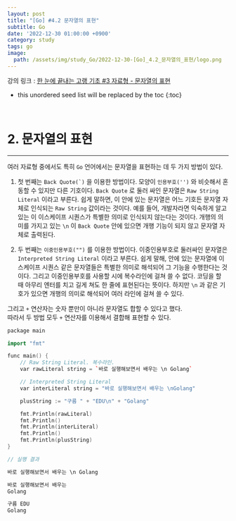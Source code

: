 ```yaml
---
layout: post
title: "[Go] #4.2 문자열의 표현"
subtitle: Go
date: '2022-12-30 01:00:00 +0900'
category: study
tags: go
image:
  path: /assets/img/study_Go/2022-12-30-[Go]_4.2_문자열의_표현/logo.png
---
```


강의 링크 : 
[한 눈에 끝내는 고랭 기초 #3 자료형 - 문자열의 표현](https://edu.goorm.io/learn/lecture/2010/%ED%95%9C-%EB%88%88%EC%97%90-%EB%81%9D%EB%82%B4%EB%8A%94-%EA%B3%A0%EB%9E%AD-%EA%B8%B0%EC%B4%88/lesson/215147/%EB%AC%B8%EC%9E%90%EC%97%B4%EC%9D%98-%ED%91%9C%ED%98%84) 

<!--more-->

* this unordered seed list will be replaced by the toc
{:toc}

<br>

# 2. 문자열의 표현
---

여러 자료형 중에서도 특히 `Go` 언어에서는 문자열을 표현하는 데 두 가지 방법이 있다.<br>

1. 첫 번째는 ``Back Quote(`)`` 을 이용한 방법이다. 모양이 `인용부호('')` 와 비슷해서 혼동할 수 있지만 다른 기호이다. `Back Quote` 로 둘러 싸인 문자열은 `Raw String Literal` 이라고 부른다. 쉽게 말하면, 이 안에 있는 문자열은 어느 기호든 문자열 자체로 인식되는 `Raw String` 값이라는 것이다. 예를 들어, 개발자라면 익숙하게 알고 있는 이 이스케이프 시퀀스가 특별한 의미로 인식되지 않는다는 것이다. 개행의 의미를 가지고 있는 `\n` 이 `Back Quote` 안에 있으면 개행 기능이 되지 않고 문자열 자체로 출력된다.

2. 두 번째는 `이중인용부호("")` 를 이용한 방법이다. 이중인용부호로 둘러싸인 문자열은 `Interpreted String Literal` 이라고 부른다. 쉽게 말해, 안에 있는 문자열에 이스케이프 시퀀스 같은 문자열들은 특별한 의미로 해석되어 그 기능을 수행한다는 것이다. 그리고 이중인용부호를 사용할 시에 복수라인에 걸쳐 쓸 수 없다. 코딩을 할 때 아무리 엔터를 치고 길게 쳐도 한 줄에 표현된다는 뜻이다. 하지만 `\n` 과 같은 기호가 있으면 개행의 의미로 해석되어 여러 라인에 걸쳐 쓸 수 있다.


그리고 `+` 연산자는 숫자 뿐만이 아니라 문자열도 합할 수 있다고 했다.<br>
따라서 두 방법 모두 `+` 연산자를 이용해서 결합해 표현할 수 있다.

```c++
package main

import "fmt"

func main() {
	// Raw String Literal. 복수라인.
	var rawLiteral string = `바로 실행해보면서 배우는 \n Golang`

	// Interpreted String Literal
	var interLiteral string = "바로 실행해보면서 배우는 \nGolang"

	plusString := "구름 " + "EDU\n" + "Golang"

	fmt.Println(rawLiteral)
	fmt.Println()
	fmt.Println(interLiteral)
	fmt.Println()
	fmt.Println(plusString)
}
```

```c++
// 실행 결과

바로 실행해보면서 배우는 \n Golang

바로 실행해보면서 배우는 
Golang

구름 EDU
Golang
```